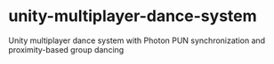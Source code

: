# unity-multiplayer-dance-system
Unity multiplayer dance system with Photon PUN synchronization and proximity-based group dancing
